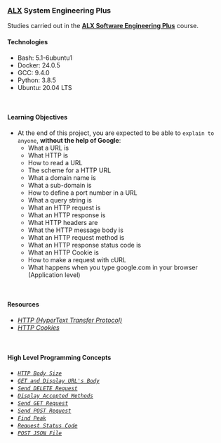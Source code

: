 ### [ALX](https://www.alxafrica.com/) System Engineering Plus

Studies carried out in the **[ALX Software Engineering Plus](https://www.alxafrica.com/software-engineering-plus/)** course.

#### Technologies

* Bash:     5.1-6ubuntu1
* Docker:   24.0.5
* GCC:      9.4.0
* Python:   3.8.5
* Ubuntu:   20.04 LTS

<br />

#### Learning Objectives

* At the end of this project, you are expected to be able to `explain to anyone`, **without the help of Google**:
    * What a URL is
    * What HTTP is
    * How to read a URL
    * The scheme for a HTTP URL
    * What a domain name is
    * What a sub-domain is
    * How to define a port number in a URL
    * What a query string is
    * What an HTTP request is
    * What an HTTP response is
    * What HTTP headers are
    * What the HTTP message body is
    * What an HTTP request method is
    * What an HTTP response status code is
    * What an HTTP Cookie is
    * How to make a request with cURL
    * What happens when you type google.com in your browser (Application level)

<br />

#### Resources

* _[HTTP (HyperText Transfer Protocol)](https://www3.ntu.edu.sg/home/ehchua/programming/webprogramming/HTTP_Basics.html)_
* _[HTTP Cookies](https://developer.mozilla.org/en-US/docs/Web/HTTP/Cookies)_

<br />

#### High Level Programming Concepts

* _[`HTTP Body Size`](0-body_size.sh)_
* _[`GET and Display URL's Body`](1-body.sh)_
* _[`Send DELETE Request`](2-delete.sh)_
* _[`Display Accepted Methods`](3-methods.sh)_
* _[`Send GET Request`](4-header.sh)_
* _[`Send POST Request`](5-post_params.sh)_
* _[`Find Peak`](6-peak.py)_
* _[`Request Status Code`](100-status_code.sh)_
* _[`POST JSON File`](101-post_json.sh)_

<br />
